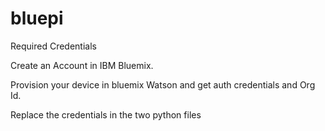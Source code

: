 # bluepi

Required Credentials

Create an Account in IBM Bluemix.

Provision your device in bluemix Watson and get auth credentials and Org Id.

Replace the credentials in the two python files

